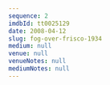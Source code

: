 ```yaml
---
sequence: 2
imdbId: tt0025129
date: 2008-04-12
slug: fog-over-frisco-1934
medium: null
venue: null
venueNotes: null
mediumNotes: null
---
```


